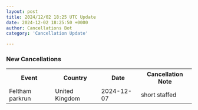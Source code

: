 ```yaml
---
layout: post
title: 2024/12/02 18:25 UTC Update
date: 2024-12-02 18:25:50 +0000
author: Cancellations Bot
category: 'Cancellation Update'

---
```


<h3>New Cancellations</h3>
<div class='hscrollable'>
<table style='width: 100%'>
    <tr>
        <th>Event</th>
        <th>Country</th>
        <th>Date</th>
        <th>Cancellation Note</th>
    </tr>
    <tr>
        <td>Feltham parkrun</td>
        <td>United Kingdom</td>
        <td>2024-12-07</td>
        <td>short staffed</td>
    </tr>
</table>
</div>
